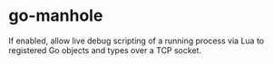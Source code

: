 # go-manhole
If enabled, allow live debug scripting of a running process via Lua to registered Go objects and types over a TCP socket.
